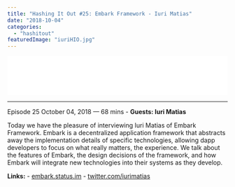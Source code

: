```yaml
---
title: "Hashing It Out #25: Embark Framework - Iuri Matias"
date: "2018-10-04"
categories: 
  - "hashitout"
featuredImage: "iuriHIO.jpg"
---
```


<iframe style="border: none;" src="//html5-player.libsyn.com/embed/episode/id/7128787/height/90/theme/custom/autoplay/no/autonext/no/thumbnail/yes/preload/no/no_addthis/no/direction/backward/render-playlist/no/custom-color/3aa0a9/" width="100%" height="90" scrolling="no" allowfullscreen="allowfullscreen"></iframe>

* * *

 Episode 25 October 04, 2018 — 68 mins - **Guests: Iuri Matias**

Today we have the pleasure of interviewing Iuri Matias of Embark Framework. Embark is a decentralized application framework that abstracts away the implementation details of specific technologies, allowing dapp developers to focus on what really matters, the experience. We talk about the features of Embark, the design decisions of the framework, and how Embark will integrate new technologies into their systems as they develop.

**Links:** - [embark.status.im](http://embark.status.im) - [twitter.com/iurimatias](http://twitter.com/iurimatias)
